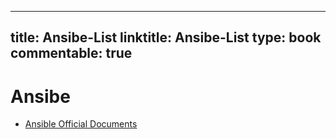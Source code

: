 
---
title: Ansibe-List
linktitle: Ansibe-List
type: book
commentable: true
---

# Ansibe

- [Ansible Official Documents](http://docs.ansible.com/ansible/latest/intro_installation.html)

    